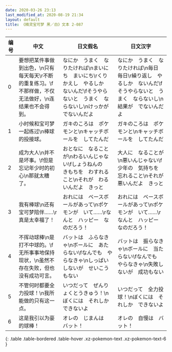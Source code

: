 ```yaml
---
date: 2020-03-26 23:13
last_modified_at: 2020-08-19 21:34
layout: default
title: 《精灵宝可梦 黑／白》文本 2-087
---
```

| 编号 | 中文 | 日文假名 | 日文汉字 |
| ---- | ---- | ---- | --- |
| 0 | 要想把某件事做到出色，\n只有每天每天\r不断的重复练习。\f不那样做，不仅无法做好，\n连结果也不会得到。 | なにか　うまく　なりたければ\nまいにち　まいにち\rくりかえし　やるしか　ないんだ\fそうやらないと　うまく　ならないし\nけっかが　でないんだよ | なにか　うまく　なりたければ\n毎日　毎日\r繰り返し　やるしか　ないんだ\fそうやらないと　うまく　ならないし\n結果が　でないんだよ |
| 1 | 小时候和宝可梦一起练过\n棒球的投接球。 | ガキのころは　ポケモンと\nキャッチボールを　してたんだ | ガキのころは　ポケモンと\nキャッチボールを　してたんだ |
| 2 | 成为大人\n并不是坏事。\f但是忘记年少时的初心\n那就太糟了。 | おとなに　なることが\nわるいんじゃない\fしょうねんの　きもちを　わすれること\nそれが　わるいんだよ　きっと | 大人に　なることが\n悪いんじゃない\f少年の　気持ちを　忘れること\nそれが　悪いんだよ　きっと |
| 3 | 我有棒球\n还有宝可梦陪伴……\r真是太幸福了！ | おれには　ベースボールがあって\nポケモンが　いて……\rなんと　ハッピー　なのだろう！ | おれには　ベースボールがあって\nポケモンが　いて……\rなんと　ハッピー　なのだろう！ |
| 4 | 不挥动球棒\n是打不中球的。\f无所事事地保持现状，\n虽然不存在失败，但也没有成功可言。 | バットは　ふらなきゃ\nボールに　あたらない\fなんでも　やらなきゃ\nしっぱいしないが　せいこうもない | バットは　振らなきゃ\nボールに　当たらない\fなんでも　やらなきゃ\n失敗しないが　成功もない |
| 5 | 不管何时都要全力投球！\n我所能做的只有这一点。 | いつだって　ぜんりょくとうきゅう！\nぼくには　それしか　できないよ | いつだって　全力投球！\nぼくには　それしか　できないよ |
| 6 | 这是我引以为豪的球棒！ | オレの　じまんは　バット！ | オレの　自慢は　バット！ |
{: .table .table-bordered .table-hover .xz-pokemon-text .xz-pokemon-text-6 }